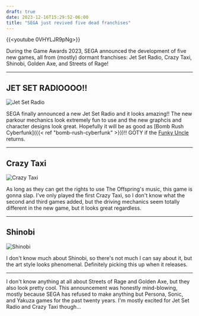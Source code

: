 ```yaml
---
draft: true
date: 2023-12-16T15:29:52-06:00
title: "SEGA just revived five dead franchises"
---
```


{{<youtube 0VHYLJR9pNg>}}

During the Game Awards 2023, SEGA announced the development of five new games, all from (mostly) dormant franchises: Jet Set Radio, Crazy Taxi, Shinobi, Golden Axe, and Streets of Rage!


---

## JET SET RADIOOOO!!

![Jet Set Radio](gifs/jet_set_radio.gif)

SEGA finally announced a new Jet Set Radio and it looks amazing!! The new parkour mechanics look extremely fun to use and the new graphcis and character designs look great. Hopefully it will be as good as [Bomb Rush Cyberfunk]({{< ref "bomb-rush-cyberfunk" >}})!! GOTY if the [Funky Uncle](https://twitter.com/Hideki_Naganuma) returns.

---

## Crazy Taxi

![Crazy Taxi](gifs/crazy_taxi.gif)

As long as they can get the rights to use The Offspring's music, this game is gonna slap. I've only played the first Crazy Taxi, so I don't know what the second and third games added, but the driving mechanics seem totally different in the new game, but it looks great regardless.

---

## Shinobi

![Shinobi](gifs/shinobi.gif)

I don't know much about Shinobi, so there's not much I can say about it, but the art style looks phenomenal. Definitely picking this up when it releases.

---

I don't know anything at all about Streets of Rage and Golden Axe, but they also look pretty cool. This announcement was honestly mind-blowing, mostly because SEGA has refused to make anything but Persona, Sonic, and Yakuza games for the past twenty years. I'm mostly excited for Jet Set Radio and Crazy Taxi though...
